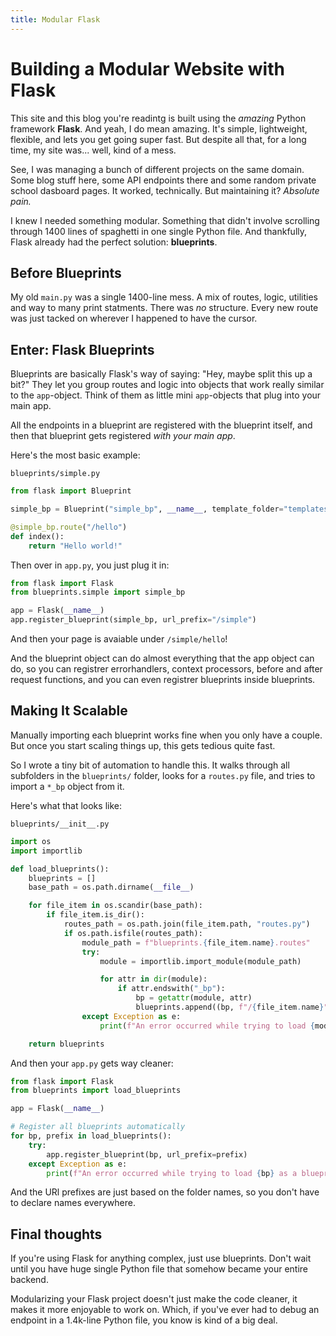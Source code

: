 ```yaml
---
title: Modular Flask
---
```


# Building a Modular Website with Flask

This site and this blog you're readintg is built using the *amazing* Python framework **Flask**. And yeah, I do mean amazing. It's simple, lightweight, flexible, and lets you get going super fast. But despite all that, for a long time, my site was... well, kind of a mess.

See, I was managing a bunch of different projects on the same domain. Some blog stuff here, some API endpoints there and some random private school dasboard pages. It worked, technically. But maintaining it? *Absolute pain.*

I knew I needed something modular. Something that didn't involve scrolling through 1400 lines of spaghetti in one single Python file. And thankfully, Flask already had the perfect solution: **blueprints**.

## Before Blueprints

My old `main.py` was a single 1400-line mess. A mix of routes, logic, utilities and way to many print statments. There was *no* structure. Every new route was just tacked on wherever I happened to have the cursor.

## Enter: Flask Blueprints

Blueprints are basically Flask's way of saying: "Hey, maybe split this up a bit?" They let you group routes and logic into objects that work really similar to the `app`-object. Think of them as little mini `app`-objects that plug into your main app.

All the endpoints in a blueprint are registered with the blueprint itself, and then that blueprint gets registered *with your main app*.

Here's the most basic example:

`blueprints/simple.py`

```python
from flask import Blueprint

simple_bp = Blueprint("simple_bp", __name__, template_folder="templates")

@simple_bp.route("/hello")
def index():
    return "Hello world!"
```

Then over in `app.py`, you just plug it in:

```python
from flask import Flask
from blueprints.simple import simple_bp

app = Flask(__name__)
app.register_blueprint(simple_bp, url_prefix="/simple")
```

And then your page is avaiable under `/simple/hello`!

And the blueprint object can do almost everything that the app object can do, so you can registrer errorhandlers, context processors, before and after request functions, and you can even registrer blueprints inside blueprints.

## Making It Scalable

Manually importing each blueprint works fine when you only have a couple. But once you start scaling things up, this gets tedious quite fast.

So I wrote a tiny bit of automation to handle this. It walks through all subfolders in the `blueprints/` folder, looks for a `routes.py` file, and tries to import a `*_bp` object from it.

Here's what that looks like:

`blueprints/__init__.py`

```python
import os
import importlib

def load_blueprints():
    blueprints = []
    base_path = os.path.dirname(__file__)

    for file_item in os.scandir(base_path):
        if file_item.is_dir():
            routes_path = os.path.join(file_item.path, "routes.py")
            if os.path.isfile(routes_path):
                module_path = f"blueprints.{file_item.name}.routes"
                try:
                    module = importlib.import_module(module_path)

                    for attr in dir(module):
                        if attr.endswith("_bp"):
                            bp = getattr(module, attr)
                            blueprints.append((bp, f"/{file_item.name}"))
                except Exception as e:
                    print(f"An error occurred while trying to load {module_path}: {e}")

    return blueprints
```

And then your `app.py` gets way cleaner:

```python
from flask import Flask
from blueprints import load_blueprints

app = Flask(__name__)

# Register all blueprints automatically
for bp, prefix in load_blueprints():
    try:
        app.register_blueprint(bp, url_prefix=prefix)
    except Exception as e:
        print(f"An error occurred while trying to load {bp} as a blueprint: {e}")
```

And the URl prefixes are just based on the folder names, so you don't have to declare names everywhere.

## Final thoughts

If you're using Flask for anything complex, just use blueprints. Don't wait until you have huge single Python file that somehow became your entire backend.

Modularizing your Flask project doesn't just make the code cleaner, it makes it more enjoyable to work on. Which, if you've ever had to debug an endpoint in a 1.4k-line Python file, you know is kind of a big deal.
